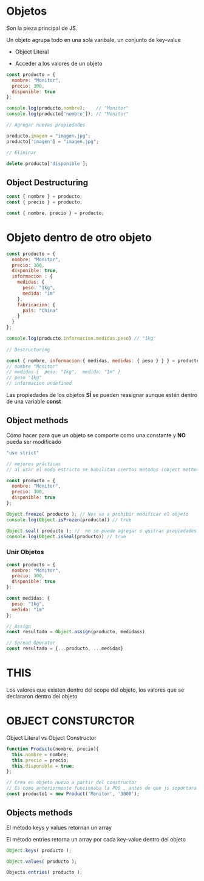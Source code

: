 # Objetos

Son la pieza principal de JS.

Un objeto agrupa todo en una sola varibale, un conjunto de key-value

- Object Literal

- Acceder a los valores de un objeto

```js
const producto = {
  nombre: "Monitor",
  precio: 300,
  disponible: true
};

console.log(producto.nombre);    // "Monitor"
console.log(producto['nombre']); // "Monitor"

// Agregar nuevas propiedades

producto.imagen = "imagen.jpg";
producto['imagen'] = "imagen.jpg";

// Eliminar 

delete producto['disponible'];
```

## Object Destructuring

```js
const { nombre } = producto;
const { precio } = producto;

const { nombre, precio } = producto;
```

# Objeto dentro de otro objeto

```js
const producto = {
  nombre: "Monitor",
  precio: 300,
  disponible: true,
  informacion : {
    medidas: {
      peso: "1kg",
      medida: "1m"
    },
    fabricacion: {
      pais: "China"
    }
  }
};

console.log(producto.informacion.medidas.peso) // "1kg"
 
// Destructuring

const { nombre, informacion:{ medidas, medidas: { peso } } } = producto
// nombre "Monitor"
// medidas {  peso: "1kg",  medida: "1m" }
// peso "1kg"
// informacion undefined
```

Las propiedades de los objetos **SÍ** se pueden reasignar aunque estén dentro de una variable **const**

## Object methods

Cómo hacer para que un objeto se comporte como una constante y **NO** pueda ser modificado

```js
"use strict"

// mejores prácticas
// al usar el modo estricto se habilitan ciertos métodos (object methods)

const producto = {
  nombre: "Monitor",
  precio: 300,
  disponible: true
};

Object.freeze( producto ); // Nos va a prohibir modificar el objeto
console.log(Object.isFrozen(producto)) // true

Object.seal( producto ); //  no se puede agregar o quitrar propiedades pero sí modificar las ya existentes 
console.log(Object.isSeal(producto)) // true

```

### Unir Objetos

```js
const producto = {
  nombre: "Monitor",
  precio: 300,
  disponible: true
};

const medidas: {
  peso: "1kg",
  medida: "1m"
};

// Assign
const resultado = Object.assign(producto, medidass)

// Spread Operator
const resultado = {...producto, ...medidas}
```

# THIS

Los valores que existen dentro del scope del objeto, los valores que se declararon dentro del objeto

# OBJECT CONSTURCTOR

Object Literal vs Object Constructor 

```js
function Producto(nombre, precio){
  this.nombre = nombre;
  this.precio = precio;
  this.disponible = true;
};

// Crea en objeto nuevo a partir del constructor
// Es como anteriormente funcionaba la POO , antes de que js soportara clases
const producto1 = new Product('Monitor', '3000');
```

## Objects methods

El método keys y values retornan un array

El método entries retorna un array por cada key-value dentro del objeto
```js
Object.keys( producto );

Object.values( producto );

Objects.entries( producto );
```